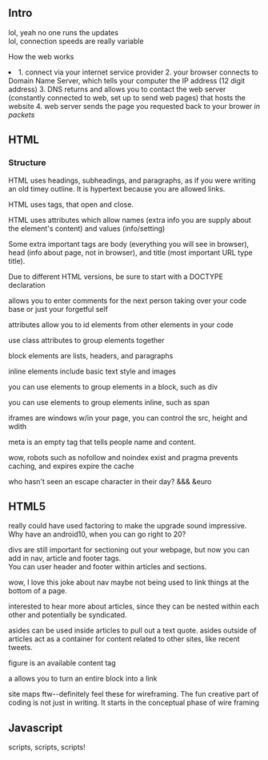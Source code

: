 ## Intro

<p> lol, yeah no one runs the updates <br> lol, connection speeds are really variable <br> </p>
<p> How the web works
<li>
1. connect via your internet service provider
2. your browser connects to Domain Name Server, which tells your computer the IP address (12 digit address)
3. DNS returns and allows you to contact the web server (constantly connected to web, set up to send web pages) that hosts the website
4. web server sends the page you requested back to your brower <i>in packets </i>



## HTML
### Structure
<p> HTML uses headings, subheadings, and paragraphs, as if you were writing an old timey outline. It is hypertext because you are allowed links. </p>
<p>HTML uses tags, that open and close. </p>
<p> HTML uses attributes which allow names (extra info you are supply about the element's content) and values (info/setting) </p>
<p> Some extra important tags are body (everything you will see in browser), head (info about page, not in browser), and title (most important URL type title). </p>
<p>Due to different HTML versions, be sure to start with a DOCTYPE declaration</p>
<p> <!----> allows you to enter comments for the next person taking over your code base or just your forgetful self </p> 
<p> attributes allow you to id elements from other elements in your code </p>
<p> use class attributes to group elements together </p>
<p> block elements are lists, headers, and paragraphs </p>
<p> inline elements include basic text style and images </p>
<p> you can use elements to group elements in a block, such as div </p>
<p> you can use elements to group elements inline, such as span </p>
<p>iframes are windows w/in your page, you can control the src, height and wdith </p>
<p> meta is an empty tag that tells people name and content. </p>
<p> wow, robots such as nofollow and noindex exist and pragma prevents caching, and expires expire the cache</p>
<p>who hasn't seen an escape character in their day? &&& &euro</p>

## HTML5
<p> really could have used factoring to make the upgrade sound impressive. Why have an android10, when you can go right to 20? </p>
<p> divs are still important for sectioning out your webpage, but now you can add in nav, article and footer tags. <br> You can user header and footer within articles and sections. </p>
<p> wow, I love this joke about nav maybe not being used to link things at the bottom of a page. </p>
<p> interested to hear more about articles, since they can be nested within each other and potentially be syndicated. </p>
<p> asides can be used inside articles to pull out a text quote. asides outside of articles act as a container for content related to other sites, like recent tweets. </p>
<p> figure is an available content tag </p>
<p> a allows you to turn an entire block into a link </p>
<p> site maps ftw--definitely feel these for wireframing. The fun creative part of coding is not just in writing. It starts in the conceptual phase of wire framing </p>


## Javascript
<p> scripts, scripts, scripts! </p>


